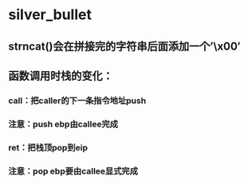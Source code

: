 # silver_bullet
## strncat()会在拼接完的字符串后面添加一个’\x00′
## 函数调用时栈的变化：
### call：把caller的下一条指令地址push
### 注意：push ebp由callee完成
### ret：把栈顶pop到eip
### 注意：pop ebp要由callee显式完成